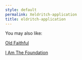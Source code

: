 ```yaml
---
style: default
permalink: Xeldritch-application
title: eldritch-application
---
```

You may also like:

[Old Faithful](http://scp-wiki.net/old-faithful)

[I Am The Foundation](http://scp-wiki.net/i-am-the-organisation)
